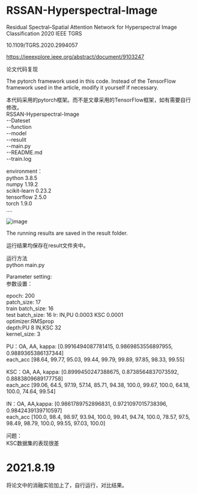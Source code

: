 # RSSAN-Hyperspectral-Image
Residual Spectral–Spatial Attention Network for Hyperspectral Image Classification 2020 IEEE TGRS  

10.1109/TGRS.2020.2994057  

https://ieeexplore.ieee.org/abstract/document/9103247  

论文代码复现  

The pytorch framework used in this code. Instead of the TensorFlow framework used in the article, modify it yourself if necessary.  

本代码采用的pytorch框架。而不是文章采用的TensorFlow框架，如有需要自行修改。  
RSSAN-Hyperspectral-Image  
  --Dateset  
  --function  
  --model  
  --resulit  
  --main.py  
  --README.md  
  --train.log  

environment：  
  python 3.8.5  
  numpy 1.19.2  
  scikit-learn 0.23.2  
  tensorflow 2.5.0  
  torch 1.9.0  
  ....  
  
![image](https://user-images.githubusercontent.com/41353851/127426989-d1af6823-02f4-4425-85a4-67c0ae5abcf1.png)

The running results are saved in the result folder.  

运行结果均保存在result文件夹中。  

运行方法  
python main.py


Parameter setting:  
参数设置：  

  epoch: 200  
  patch_size: 17  
  train batch_size: 16  
  test batch_size: 16 
  lr: IN,PU 0.0003 KSC 0.0001  
  optimizer:RMSprop  
  depth:PU 8 IN,KSC 32  
  kernel_size: 3  
  
  PU：OA, AA, kappa: [0.9916494087781415, 0.9869853556897955, 0.9889365386137344]  
       each_acc [98.64, 99.77, 95.03, 99.44, 99.79, 99.89, 97.85, 98.33, 99.55]  
       
  KSC：OA, AA, kappa: [0.8999450247388675, 0.8738564837073592, 0.8883809689177758]  
       each_acc [99.06, 64.5, 97.19, 57.14, 85.71, 94.38, 100.0, 99.67, 100.0, 64.18, 100.0, 74.64, 99.54]  
       
  IN：OA, AA,kappa: [0.9861789752896831, 0.9721097015738396, 0.9842439139710597]  
       each_acc [100.0, 98.4, 98.97, 93.94, 100.0, 99.41, 94.74, 100.0, 78.57, 97.5, 98.49, 98.79, 100.0, 99.55, 97.03, 100.0]  
       
 问题：  
  KSC数据集的表现很差  
  
  
  # 2021.8.19  
  将论文中的消融实验加上了，自行运行，对比结果。  
